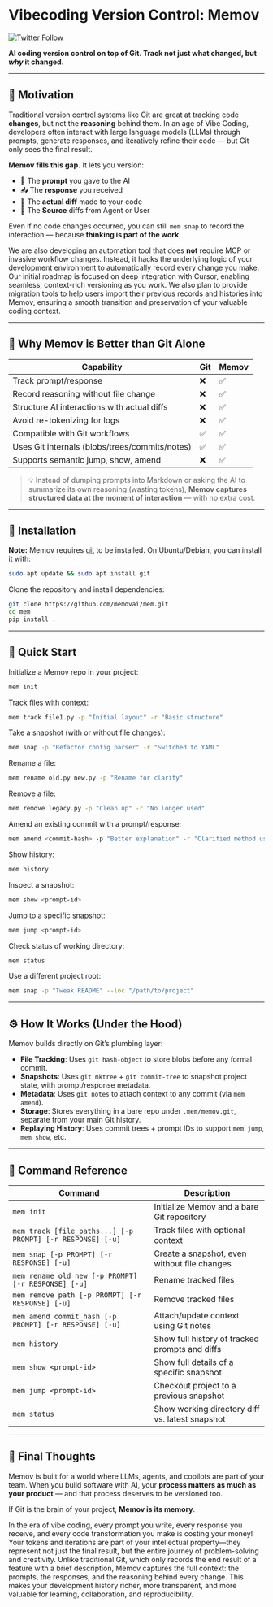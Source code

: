 # Vibecoding Version Control: Memov


[![Twitter Follow](https://img.shields.io/twitter/follow/ssslvky?style=social)](https://x.com/ssslvky)

**AI coding version control on top of Git. Track not just what changed, but _why_ it changed.**

---

## 🧠 Motivation

Traditional version control systems like Git are great at tracking code **changes**, but not the **reasoning** behind them. In an age of Vibe Coding, developers often interact with large language models (LLMs) through prompts, generate responses, and iteratively refine their code — but Git only sees the final result.

**Memov fills this gap.** It lets you version:

- 🤖 The **prompt** you gave to the AI  
- 📥 The **response** you received  
- 🧾 The **actual diff** made to your code
- 🧩 The **Source** diffs from Agent or User  

Even if no code changes occurred, you can still `mem snap` to record the interaction — because **thinking is part of the work**.

We are also developing an automation tool that does **not** require MCP or invasive workflow changes. Instead, it hacks the underlying logic of your development environment to automatically record every change you make. Our initial roadmap is focused on deep integration with Cursor, enabling seamless, context-rich versioning as you work. We also plan to provide migration tools to help users import their previous records and histories into Memov, ensuring a smooth transition and preservation of your valuable coding context.

---

## 🚀 Why Memov is Better than Git Alone

| Capability | Git | Memov |
|------------|-----|-------|
| Track prompt/response | ❌ | ✅ |
| Record reasoning without file change | ❌ | ✅ |
| Structure AI interactions with actual diffs | ❌ | ✅ |
| Avoid re-tokenizing for logs | ❌ | ✅ |
| Compatible with Git workflows | ✅ | ✅ |
| Uses Git internals (blobs/trees/commits/notes) | ✅ | ✅ |
| Supports semantic jump, show, amend | ❌ | ✅ |

> 💡 Instead of dumping prompts into Markdown or asking the AI to summarize its own reasoning (wasting tokens), **Memov captures structured data at the moment of interaction** — with no extra cost.

---

## 🧪 Installation

**Note:** Memov requires [git](https://git-scm.com/) to be installed. On Ubuntu/Debian, you can install it with:

```bash
sudo apt update && sudo apt install git
```

Clone the repository and install dependencies:

```bash
git clone https://github.com/memovai/mem.git
cd mem
pip install .
```

---

## 🚦 Quick Start

Initialize a Memov repo in your project:

```bash
mem init
```

Track files with context:

```bash
mem track file1.py -p "Initial layout" -r "Basic structure"
```

Take a snapshot (with or without file changes):

```bash
mem snap -p "Refactor config parser" -r "Switched to YAML"
```

Rename a file:

```bash
mem rename old.py new.py -p "Rename for clarity"
```

Remove a file:

```bash
mem remove legacy.py -p "Clean up" -r "No longer used"
```

Amend an existing commit with a prompt/response:

```bash
mem amend <commit-hash> -p "Better explanation" -r "Clarified method use"
```

Show history:

```bash
mem history
```

Inspect a snapshot:

```bash
mem show <prompt-id>
```

Jump to a specific snapshot:

```bash
mem jump <prompt-id>
```

Check status of working directory:

```bash
mem status
```

Use a different project root:

```bash
mem snap -p "Tweak README" --loc "/path/to/project"
```

---

## ⚙️ How It Works (Under the Hood)

Memov builds directly on Git’s plumbing layer:

- **File Tracking**: Uses `git hash-object` to store blobs before any formal commit.
- **Snapshots**: Uses `git mktree` + `git commit-tree` to snapshot project state, with prompt/response metadata.
- **Metadata**: Uses `git notes` to attach context to any commit (via `mem amend`).
- **Storage**: Stores everything in a bare repo under `.mem/memov.git`, separate from your main Git history.
- **Replaying History**: Uses commit trees + prompt IDs to support `mem jump`, `mem show`, etc.

---

## 📘 Command Reference

| Command | Description |
|---------|-------------|
| `mem init` | Initialize Memov and a bare Git repository |
| `mem track [file_paths...] [-p PROMPT] [-r RESPONSE] [-u]` | Track files with optional context |
| `mem snap [-p PROMPT] [-r RESPONSE] [-u]` | Create a snapshot, even without file changes |
| `mem rename old new [-p PROMPT] [-r RESPONSE] [-u]` | Rename tracked files |
| `mem remove path [-p PROMPT] [-r RESPONSE] [-u]` | Remove tracked files |
| `mem amend commit_hash [-p PROMPT] [-r RESPONSE] [-u]` | Attach/update context using Git notes |
| `mem history` | Show full history of tracked prompts and diffs |
| `mem show <prompt-id>` | Show full details of a specific snapshot |
| `mem jump <prompt-id>` | Checkout project to a previous snapshot |
| `mem status` | Show working directory diff vs. latest snapshot |

---

## 🧩 Final Thoughts

Memov is built for a world where LLMs, agents, and copilots are part of your team. When you build software with AI, your **process matters as much as your product** — and that process deserves to be versioned too.

If Git is the brain of your project, **Memov is its memory**.

In the era of vibe coding, every prompt you write, every response you receive, and every code transformation you make is costing your money! Your tokens and iterations are part of your intellectual property—they represent not just the final result, but the entire journey of problem-solving and creativity. Unlike traditional Git, which only records the end result of a feature with a brief description, Memov captures the full context: the prompts, the responses, and the reasoning behind every change. This makes your development history richer, more transparent, and more valuable for learning, collaboration, and reproducibility.
